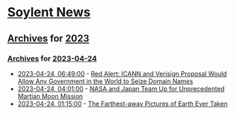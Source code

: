 # [Soylent News](../../../README.md)

## [Archives](../../index.md) for [2023](../index.md)

### [Archives](../../index.md) for [2023-04-24](index.md)

* [2023-04-24, 06:49:00](https://soylentnews.org/article.pl?sid=23/04/23/143222&from=rss) - [Red Alert: ICANN and Verisign Proposal Would Allow Any Government in the World to Seize Domain Names](https://soylentnews.org/article.pl?sid=23/04/23/143222&from=rss)
* [2023-04-24, 04:01:00](https://soylentnews.org/article.pl?sid=23/04/23/1351241&from=rss) - [NASA and Japan Team Up for Unprecedented Martian Moon Mission](https://soylentnews.org/article.pl?sid=23/04/23/1351241&from=rss)
* [2023-04-24, 01:15:00](https://soylentnews.org/article.pl?sid=23/04/23/1330254&from=rss) - [The Farthest-away Pictures of Earth Ever Taken](https://soylentnews.org/article.pl?sid=23/04/23/1330254&from=rss)
